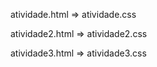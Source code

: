atividade.html => atividade.css

atividade2.html => atividade2.css

atividade3.html => atividade3.css
